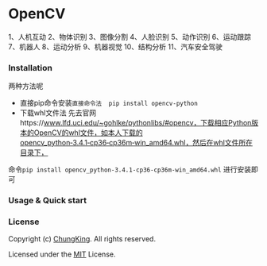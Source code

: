 # OpenCV
1、人机互动 2、物体识别 3、图像分割 4、人脸识别 5、动作识别 6、运动跟踪 7、机器人 8、运动分析 9、机器视觉 10、结构分析 11、汽车安全驾驶

### Installation
两种方法呢
* 直接pip命令安装`直接命令法  pip install opencv-python`
* 下载whl文件法
先去官网https://www.lfd.uci.edu/~gohlke/pythonlibs/#opencv，下载相应Python版本的OpenCV的whl文件，如本人下载的opencv_python‑3.4.1‑cp36‑cp36m‑win_amd64.whl，然后在whl文件所在目录下，

命令`pip install opencv_python‑3.4.1‑cp36‑cp36m‑win_amd64.whl` 进行安装即可

### Usage & Quick start

### License

Copyright (c) [ChungKing](https://github.com/HuangCongQing/OpenCV). All rights reserved.

Licensed under the [MIT](https://github.com/HuangCongQing/OpenCV/blob/master/LICENSE) License.


